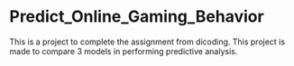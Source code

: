 # Predict_Online_Gaming_Behavior
This is a project to complete the assignment from dicoding. This project is made to compare 3 models in performing predictive analysis.
